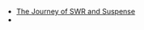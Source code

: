 - [The Journey of SWR and Suspense](https://gist.github.com/shuding/6ef6a85c4c8ee57d9926e705adef88e3)
-